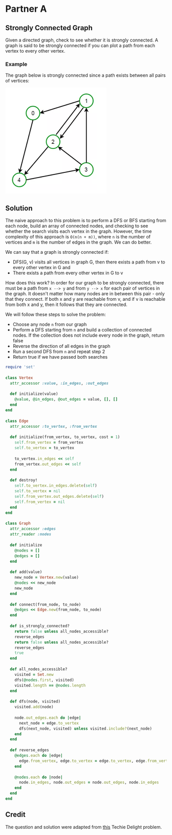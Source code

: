 # Partner A

## Strongly Connected Graph

Given a directed graph, check to see whether it is strongly connected. A graph is said to be strongly connected if you can plot a path from each vertex to every other vertex.

### Example

The graph below is strongly connected since a path exists between all pairs of vertices:

![directed-graph](./directed-graph.png)

## Solution

The naive approach to this problem is to perform a DFS or BFS starting from each node, build an array of connected nodes, and checking to see whether the search visits each vertex in the graph. However, the time complexity of this approach is ```O(n(n + m))```, where ```n``` is the number of vertices and ```m``` is the number of edges in the graph. We can do better.

We can say that a graph is strongly connected if:

* DFS(G, v) visits all vertices in graph G, then there exists a path from v to every other vertex in G and
* There exists a path from every other vertex in G to v

How does this work? In order for our graph to be strongly connected, there must be a path from ```x --> y``` and from ```y --> x``` for each pair of vertices in the graph. It doesn't matter how many nodes are in between this pair - only that they connect. If both x and y are reachable from v, and if v is reachable from both x and y, then it follows that they are connected.

We will follow these steps to solve the problem:

* Choose any node ```n``` from our graph
* Perform a DFS starting from ```n``` and build a collection of connected nodes. If the collection does not include every node in the graph, return false
* Reverse the direction of all edges in the graph
* Run a second DFS from ```n``` and repeat step 2
* Return true if we have passed both searches

```ruby
require 'set'

class Vertex
  attr_accessor :value, :in_edges, :out_edges

  def initialize(value)
    @value, @in_edges, @out_edges = value, [], []
  end
end

class Edge
  attr_accessor :to_vertex, :from_vertex

  def initialize(from_vertex, to_vertex, cost = 1)
    self.from_vertex = from_vertex
    self.to_vertex = to_vertex

    to_vertex.in_edges << self
    from_vertex.out_edges << self
  end

  def destroy!
    self.to_vertex.in_edges.delete(self)
    self.to_vertex = nil
    self.from_vertex.out_edges.delete(self)
    self.from_vertex = nil
  end
end

class Graph
  attr_accessor :edges
  attr_reader :nodes

  def initialize
    @nodes = []
    @edges = []
  end

  def add(value)
    new_node = Vertex.new(value)
    @nodes << new_node
    new_node
  end

  def connect(from_node, to_node)
    @edges << Edge.new(from_node, to_node)
  end

  def is_strongly_connected?
    return false unless all_nodes_accessible?
    reverse_edges
    return false unless all_nodes_accessible?
    reverse_edges
    true
  end

  def all_nodes_accessible?
    visited = Set.new
    dfs(@nodes.first, visited)
    visited.length == @nodes.length
  end

  def dfs(node, visited)
    visited.add(node)

    node.out_edges.each do |edge|
      next_node = edge.to_vertex
      dfs(next_node, visited) unless visited.include?(next_node)
    end
  end

  def reverse_edges
    @edges.each do |edge|
      edge.from_vertex, edge.to_vertex = edge.to_vertex, edge.from_vertex
    end

    @nodes.each do |node|
      node.in_edges, node.out_edges = node.out_edges, node.in_edges
    end
  end
end
```

## Credit

The question and solution were adapted from [this](http://www.techiedelight.com/check-given-graph-strongly-connected-not/) Techie Delight problem.

